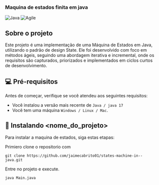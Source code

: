 ### Maquina de estados finita em java
![Java](https://img.shields.io/badge/Java-ED8B00?style=for-the-badge&logo=java&logoColor=white)
![Agile](https://img.shields.io/badge/Agile-5C2D91?style=for-the-badge&logo=agile&logoColor=white)
## Sobre o projeto
Este projeto é uma implementação de uma Máquina de Estados em Java, utilizando o padrão de design State. Ele foi desenvolvido com foco em métodos ágeis, seguindo uma abordagem iterativa e incremental, onde os requisitos são capturados, priorizados e implementados em ciclos curtos de desenvolvimento.

## 💻 Pré-requisitos

Antes de começar, verifique se você atendeu aos seguintes requisitos:

- Você instalou a versão mais recente de `Java / java 17` 
- Você tem uma máquina `Windows / Linux / Mac`. 

## 🚀 Instalando <nome_do_projeto>

Para instalar a maquina de estados, siga estas etapas:

Primiero clone o repositorio com 
```
git clone https://github.com/jaimecabrito01/states-machine-in--java.git
```
Entre no projeto e execute.
```
java Main.java
```


